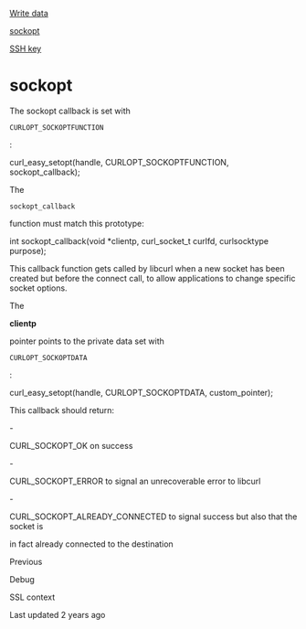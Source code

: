 <a href="write.html" class="navButton-94f2579c--pageItemWithChildrenNested-2c5d8183--navButtonClickable-161b88ca">

<span class="text-4505230f--UIH300-2063425d--textContentFamily-49a318e1--navButtonLabel-14a4968f">Write data</span>

</a>

<a href="sockopt.html" class="navButton-94f2579c--pageItemWithChildrenNested-2c5d8183--navButtonClickable-161b88ca--navButtonOpened-6a88552e">

<span class="text-4505230f--UIH300-2063425d--textContentFamily-49a318e1--navButtonLabel-14a4968f">sockopt</span>

</a>

<a href="sshkey.html" class="navButton-94f2579c--pageItemWithChildrenNested-2c5d8183--navButtonClickable-161b88ca">

<span class="text-4505230f--UIH300-2063425d--textContentFamily-49a318e1--navButtonLabel-14a4968f">SSH key</span>

</a>

# <span class="text-4505230f--DisplayH900-bfb998fa--textContentFamily-49a318e1">sockopt</span>

<span class="text-4505230f--UIH300-2063425d--textUIFamily-5ebd8e40--text-8ee2c8b2">

</span>

<span class="text-4505230f--TextH400-3033861f--textContentFamily-49a318e1">

<span data-key="69203f0c54d14c82b71ddfdebcfe5d55">

<span data-offset-key="69203f0c54d14c82b71ddfdebcfe5d55:0">The sockopt callback is set with </span>

<span data-offset-key="69203f0c54d14c82b71ddfdebcfe5d55:1">`CURLOPT_SOCKOPTFUNCTION`</span>

<span data-offset-key="69203f0c54d14c82b71ddfdebcfe5d55:2">:</span>

</span>

</span>    curl_easy_setopt(handle, CURLOPT_SOCKOPTFUNCTION, sockopt_callback);<span class="text-4505230f--TextH400-3033861f--textContentFamily-49a318e1">

<span data-key="82df76fd020d40b28fee70568f4bc0b8">

<span data-offset-key="82df76fd020d40b28fee70568f4bc0b8:0">The </span>

<span data-offset-key="82df76fd020d40b28fee70568f4bc0b8:1">`sockopt_callback`</span>

<span data-offset-key="82df76fd020d40b28fee70568f4bc0b8:2"> function must match this prototype:</span>

</span>

</span>    int sockopt_callback(void *clientp,                     curl_socket_t curlfd,                     curlsocktype purpose);<span class="text-4505230f--TextH400-3033861f--textContentFamily-49a318e1">

<span data-key="19c801ef27014fc89b774199bab2a1f6">

<span data-offset-key="19c801ef27014fc89b774199bab2a1f6:0">This callback function gets called by libcurl when a new socket has been created but before the connect call, to allow applications to change specific socket options.</span>

</span>

</span>

<span class="text-4505230f--TextH400-3033861f--textContentFamily-49a318e1">

<span data-key="70de59fe20864ab6935791e83536ca88">

<span data-offset-key="70de59fe20864ab6935791e83536ca88:0">The </span>

<span data-offset-key="70de59fe20864ab6935791e83536ca88:1">**clientp**</span>

<span data-offset-key="70de59fe20864ab6935791e83536ca88:2"> pointer points to the private data set with </span>

<span data-offset-key="70de59fe20864ab6935791e83536ca88:3">`CURLOPT_SOCKOPTDATA`</span>

<span data-offset-key="70de59fe20864ab6935791e83536ca88:4">:</span>

</span>

</span>    curl_easy_setopt(handle, CURLOPT_SOCKOPTDATA, custom_pointer);<span class="text-4505230f--TextH400-3033861f--textContentFamily-49a318e1">

<span data-key="8720eb764498493a91a49c0950bc246b">

<span data-offset-key="8720eb764498493a91a49c0950bc246b:0">This callback should return:</span>

</span>

</span>- <span class="text-4505230f--TextH400-3033861f--textContentFamily-49a318e1">

<span data-key="962ed33690514980bd6d3430450906a0">

<span data-offset-key="962ed33690514980bd6d3430450906a0:0">CURL_SOCKOPT_OK on success</span>

</span>

</span>- <span class="text-4505230f--TextH400-3033861f--textContentFamily-49a318e1">

<span data-key="b925e0832a4845a88cdeae453e20146b">

<span data-offset-key="b925e0832a4845a88cdeae453e20146b:0">CURL_SOCKOPT_ERROR to signal an unrecoverable error to libcurl</span>

</span>

</span>- <span class="text-4505230f--TextH400-3033861f--textContentFamily-49a318e1">

<span data-key="c7dfa07c22264aa08c2c9b891ceaf561">

<span data-offset-key="c7dfa07c22264aa08c2c9b891ceaf561:0">CURL_SOCKOPT_ALREADY_CONNECTED to signal success but also that the socket is</span>

</span>

</span>  <span class="text-4505230f--TextH400-3033861f--textContentFamily-49a318e1">

<span data-key="9ef31a5e609540be9d8eb792d4f41a46">

<span data-offset-key="9ef31a5e609540be9d8eb792d4f41a46:0">in fact already connected to the destination</span>

</span>

</span>

<a href="debug.html" class="reset-3c756112--card-6570f064--whiteCard-fff091a4--cardPrevious-56a5e674">

</a>

<span class="text-4505230f--TextH200-a3425406--textContentFamily-49a318e1">Previous</span>

<span class="text-4505230f--UIH400-4e41e82a--textContentFamily-49a318e1">Debug</span>

<a href="sslcontext.html" class="reset-3c756112--card-6570f064--whiteCard-fff091a4--cardNext-19241c42">

</a>

<span class="text-4505230f--UIH400-4e41e82a--textContentFamily-49a318e1">SSL context</span>

<span class="text-4505230f--TextH200-a3425406--textContentFamily-49a318e1">Last updated 2 years ago</span>
